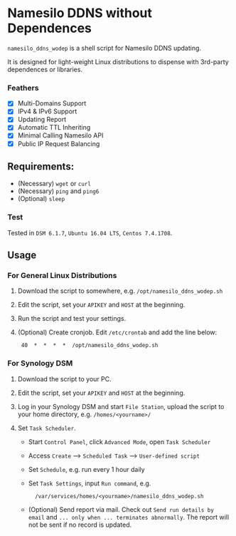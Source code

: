 Namesilo DDNS without Dependences
===================

`namesilo_ddns_wodep` is a shell script for Namesilo DDNS updating.

It is designed for light-weight Linux distributions to dispense with 3rd-party dependences or libraries.

### Feathers

* [x] Multi-Domains Support
* [x] IPv4 & IPv6 Support
* [x] Updating Report
* [x] Automatic TTL Inheriting
* [x] Minimal Calling Namesilo API
* [x] Public IP Request Balancing

## Requirements:
* (Necessary) `wget` or `curl`
* (Necessary) `ping` and `ping6`
* (Optional)  `sleep`

### Test

Tested in `DSM 6.1.7`, `Ubuntu 16.04 LTS`, `Centos 7.4.1708`.

## Usage

### For General Linux Distributions

1. Download the script to somewhere, e.g. `/opt/namesilo_ddns_wodep.sh`

2. Edit the script, set your `APIKEY` and `HOST` at the beginning.

3. Run the script and test your settings.

4. (Optional) Create cronjob. Edit `/etc/crontab` and add the line below:

        40  *  *  *  *  /opt/namesilo_ddns_wodep.sh


### For Synology DSM

1. Download the script to your PC.

2. Edit the script, set your `APIKEY` and `HOST` at the beginning.

3. Log in your Synology DSM and start `File Station`, upload the script to your home directory, e.g. `/homes/<yourname>/`

4. Set `Task Scheduler`.
    * Start `Control Panel`, click `Advanced Mode`, open `Task Scheduler`
    * Access `Create` --> `Scheduled Task` --> `User-defined script`
    * Set `Schedule`, e.g. run every 1 hour daily
    * Set `Task Settings`, input `Run command`, e.g.

            /var/services/homes/<yourname>/namesilo_ddns_wodep.sh

    * (Optional) Send report via mail. Check out `Send run details by email` and `... only when ... terminates abnormally`. The report will not be sent if no record is updated.
